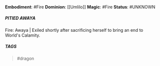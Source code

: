 **Embodiment**: #Fire
**Dominion**: [[Umlilo]]
**Magic**: #Fire
**Status**: #UNKNOWN 
##### **PITIED AWAYA**

Fire: Awaya | Exiled shortly after sacrificing herself to bring an end to World's Calamity.
##### TAGS
> #dragon 